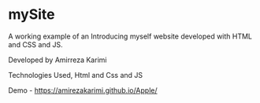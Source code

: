 # mySite
A working example of an Introducing myself website developed with HTML and CSS and JS.

Developed by Amirreza Karimi

Technologies Used, Html and Css and JS

Demo - https://amirezakarimi.github.io/Apple/
